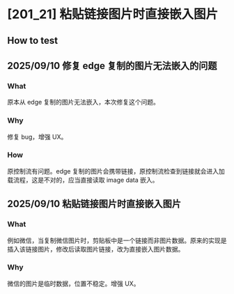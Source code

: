 # [201_21] 粘贴链接图片时直接嵌入图片

## How to test

## 2025/09/10 修复 edge 复制的图片无法嵌入的问题

### What

原本从 edge 复制的图片无法嵌入，本次修复这个问题。

### Why

修复 bug，增强 UX。

### How

原控制流有问题。edge 复制的图片会携带链接，原控制流检查到链接就会进入加载流程，这是不对的，应当直接读取 image data 嵌入。

## 2025/09/10 粘贴链接图片时直接嵌入图片

### What

例如微信，当复制微信图片时，剪贴板中是一个链接而非图片数据。原来的实现是插入该链接图片，修改后读取图片链接，改为直接嵌入图片数据。

### Why

微信的图片是临时数据，位置不稳定。增强 UX。

